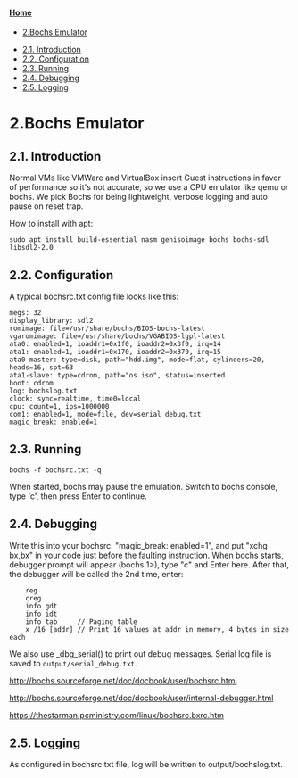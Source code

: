 #### [Home](README.md)

- [2.Bochs Emulator](#2bochs-emulator)
* [2.1. Introduction](#21-introduction)
* [2.2. Configuration](#22-configuration)
* [2.3. Running](#23-running)
* [2.4. Debugging](#24-debugging)
* [2.5. Logging](#25-logging)

# 2.Bochs Emulator

## 2.1. Introduction
Normal VMs like VMWare and VirtualBox insert Guest instructions in favor of performance so it's 
not accurate, so we use a CPU emulator like qemu or bochs. We pick Bochs for being lightweight, 
verbose logging and auto pause on reset trap.

How to install with apt:
```
sudo apt install build-essential nasm genisoimage bochs bochs-sdl libsdl2-2.0
```

## 2.2. Configuration
A typical bochsrc.txt config file looks like this:
```
megs: 32
display_library: sdl2
romimage: file=/usr/share/bochs/BIOS-bochs-latest
vgaromimage: file=/usr/share/bochs/VGABIOS-lgpl-latest
ata0: enabled=1, ioaddr1=0x1f0, ioaddr2=0x3f0, irq=14
ata1: enabled=1, ioaddr1=0x170, ioaddr2=0x370, irq=15
ata0-master: type=disk, path="hdd.img", mode=flat, cylinders=20, heads=16, spt=63
ata1-slave: type=cdrom, path="os.iso", status=inserted
boot: cdrom
log: bochslog.txt
clock: sync=realtime, time0=local
cpu: count=1, ips=1000000
com1: enabled=1, mode=file, dev=serial_debug.txt
magic_break: enabled=1
```

## 2.3. Running
```
bochs -f bochsrc.txt -q
```
When started, bochs may pause the emulation. Switch to bochs console, type 'c', then press Enter to continue.


## 2.4. Debugging
Write this into your bochsrc: "magic_break: enabled=1", and put "xchg bx,bx" in your code 
just before the faulting instruction. When bochs starts, debugger prompt will appear (bochs:1>), 
type "c" and Enter here. After that, the debugger will be called the 2nd time, enter:

```
    reg
    creg
    info gdt
    info idt
    info tab     // Paging table
    x /16 [addr] // Print 16 values at addr in memory, 4 bytes in size each
```

We also use _dbg_serial() to print out debug messages. Serial log file is saved to ```output/serial_debug.txt```.

http://bochs.sourceforge.net/doc/docbook/user/bochsrc.html

http://bochs.sourceforge.net/doc/docbook/user/internal-debugger.html

https://thestarman.pcministry.com/linux/bochsrc.bxrc.htm


## 2.5. Logging
As configured in bochsrc.txt file, log will be written to output/bochslog.txt.
